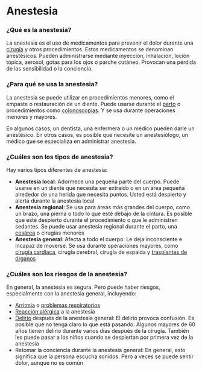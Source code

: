 Anestesia
=========


### ¿Qué es la anestesia?


La anestesia es el uso de medicamentos para prevenir el dolor durante una [cirugía](https://medlineplus.gov/spanish/surgery.html) y otros procedimientos. Estos medicamentos se denominan anestésicos. Pueden administrarse mediante inyección, inhalación, loción tópica, aerosol, gotas para los ojos o parche cutáneo. Provocan una pérdida de las sensibilidad o la conciencia.


### ¿Para qué se usa la anestesia?


La anestesia se puede utilizar en procedimientos menores, como el empaste o restauración de un diente. Puede usarse durante el [parto](https://medlineplus.gov/spanish/childbirth.html) o procedimientos como [colonoscopías](https://medlineplus.gov/spanish/colonoscopy.html). Y se usa durante operaciones menores y mayores.


En algunos casos, un dentista, una enfermera o un médico pueden darle un anestésico. En otros casos, es posible que necesite un anestesiólogo, un médico que se especializa en administrar anestesia.


### ¿Cuáles son los tipos de anestesia?


Hay varios tipos diferentes de anestesia:


* **Anestesia local**: Adormece una pequeña parte del cuerpo. Puede usarse en un diente que necesita ser extraído o en un área pequeña alrededor de una herida que necesita puntos. Usted está despierto y alerta durante la anestesia local
* **Anestesia regional**: Se usa para áreas más grandes del cuerpo, como un brazo, una pierna o todo lo que esté debajo de la cintura. Es posible que esté despierto durante el procedimiento o que le administren sedantes. Se puede usar anestesia regional durante el parto, una [cesárea](https://medlineplus.gov/spanish/cesareandelivery.html) o cirugías menores
* **Anestesia general**: Afecta a todo el cuerpo. Le deja inconsciente e incapaz de moverse. Se usa durante operaciones mayores, como [cirugía cardíaca](https://medlineplus.gov/spanish/heartsurgery.html), cirugía cerebral, cirugía de espalda y [trasplantes de órganos](https://medlineplus.gov/spanish/organtransplantation.html)


### ¿Cuáles son los riesgos de la anestesia?


En general, la anestesia es segura. Pero puede haber riesgos, especialmente con la anestesia general, incluyendo:


* [Arritmia](https://medlineplus.gov/spanish/arrhythmia.html) o [problemas respiratorios](https://medlineplus.gov/spanish/breathingproblems.html)
* [Reacción alérgica](https://medlineplus.gov/spanish/drugreactions.html) a la anestesia
* [Delirio](https://medlineplus.gov/spanish/delirium.html) después de la anestesia general: El delirio provoca confusión. Es posible que no tenga claro lo que está pasando. Algunos mayores de 60 años tienen delirio durante varios días después de la cirugía. También les puede pasar a los niños cuando se despiertan por primera vez de la anestesia
* Retomar la conciencia durante la anestesia general: En general, esto significa que la persona escucha sonidos. Pero a veces se puede sentir dolor, aunque no es común
